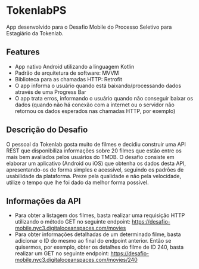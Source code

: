 # TokenlabPS

App desenvolvido para o Desafio Mobile do Processo Seletivo para Estagiário da Tokenlab.

## Features

* App nativo Android utilizando a linguagem Kotlin
* Padrão de arquitetura de software: MVVM
* Biblioteca para as chamadas HTTP: Retrofit
* O app informa o usuário quando está baixando/processando dados através de uma Progress Bar
* O app trata erros, informando o usuário quando não conseguir baixar os dados (quando não há conexão com a internet ou o servidor não retornou os dados esperados nas chamadas HTTP, por exemplo)

## Descrição do Desafio

O pessoal da Tokenlab gosta muito de filmes e decidiu construir uma API REST que disponibiliza informações sobre 20 filmes que estão entre os mais bem avaliados pelos usuários do TMDB.
O desafio consiste em elaborar um aplicativo (Android ou iOS) que obtenha os dados desta API, apresentando-os de forma simples e acessível, seguindo os padrões de usabilidade da plataforma. Preze pela qualidade e não pela velocidade, utilize o tempo que lhe foi dado da melhor forma possível.

## Informações da API

* Para obter a listagem dos filmes, basta realizar uma requisição HTTP utilizando o método GET no seguinte endpoint: https://desafio-mobile.nyc3.digitaloceanspaces.com/movies
* Para obter informações detalhadas de um determinado filme, basta adicionar o ID do mesmo ao final do endpoint anterior. Então se quisermos, por exemplo, obter os detalhes do filme de ID 240, basta realizar um GET no seguinte endpoint: https://desafio-mobile.nyc3.digitaloceanspaces.com/movies/240


